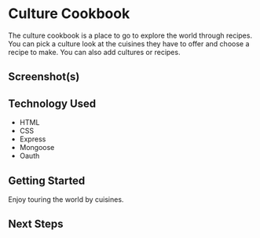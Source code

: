 # Culture Cookbook

The culture cookbook is a place to go to explore the world through recipes. You can pick a culture look at the cuisines they have to offer and choose a recipe to make. You can also add cultures or recipes.

## Screenshot(s)

## Technology Used

* HTML
* CSS
* Express
* Mongoose
* Oauth

## Getting Started

Enjoy touring the world by cuisines.

## Next Steps

